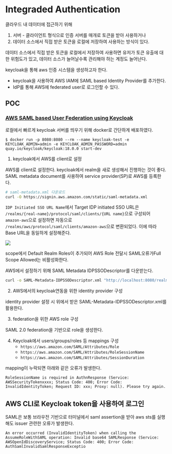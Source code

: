 # Integraded Authentication

클라우드 내 데이터에 접근하기 위해 
1. 서버 - 클라이언트 형식으로 인증 서버를 매개로 토큰을 받아 사용하거나 
2. 데이터 소스에서 직접 받은 토큰을 로컬에 저장하여 사용하는
방식이 있다.

데이터 소스에서 직접 받은 토큰을 로컬에서 저장하여 사용하면 유저가 토큰 유출에 대한 위험도가 있고, 데이터 소스가 늘어날수록 관리해야 하는 계정도 늘어난다.

keycloak을 통해 aws 인증 시스템을 생성하고자 한다.
- keycloak을 사용하여 AWS IAM에 SAML based Identity Provider를 추가한다.
- IdP를 통해 AWS에 federated user로 로그인할 수 있다.


## POC
### [AWS SAML based User Federation using Keycloak](https://neuw.medium.com/aws-connect-saml-based-identity-provider-using-keycloak-9b3e6d0111e6)

로컬에서 빠르게 keycloak 서버를 띄우기 위해 docker로 간단하게 배포하였다.
```console
$ docker run -p 8080:8080 --rm --name keycloak-test -e KEYCLOAK_ADMIN=admin -e KEYCLOAK_ADMIN_PASSWORD=admin quay.io/keycloak/keycloak:18.0.0 start-dev
```

1. keycloak에서 AWS를 client로 설정

AWS를 client로 설정한다. keycloak에서 realm을 새로 생성해서 진행하는 것이 좋다. SAML metadata document를 사용하여 service provider(SP)로 AWS를 등록한다.  
```bash
# saml-metadata.xml 다운로드
curl -O https://signin.aws.amazon.com/static/saml-metadata.xml
```

```IDP Initiated SSO URL Name```에서 Target IDP initiated SSO URL은 `/realms/{real-name}/protocol/saml/clients/{URL name}`으로 구성되어 `amazon-aws`으로 설정하면 자동으로 `/realms/aws/protocol/saml/clients/amazon-aws`으로 변환되었다. 이에 따라 Base URL을 동일하게 설정해준다.

![](img/2022-06-07-12-53-30.png)

scope에서 Default Realm Roles이 추가되어 AWS Role 전달시 SAML오류가Full Scope Allowed는 비활성화한다.

AWS에서 설정하기 위해 SAML Metadata IDPSSODescriptor를 다운받는다.
```bash
curl -o SAML-Metadata-IDPSSODescriptor.xml "http://localhost:8080/realms/aws/protocol/saml/descriptor"
```
2. AWS에서의 keycloak연동을 위한 identity provider 구성

identity provider 설정 시 위에서 받은 SAML-Metadata-IDPSSODescriptor.xml를 활용한다.  

3. federation을 위한 AWS role 구성

SAML 2.0 federation을 기반으로 role을 생성한다.

4. Keycloak에서 users/groups/roles 등 mappings 구성
    - `https://aws.amazon.com/SAML/Attributes/Role`
    - `https://aws.amazon.com/SAML/Attributes/RoleSessionName`
    - `https://aws.amazon.com/SAML/Attributes/SessionDuration`

mapping이 누락되면 아래와 같은 오류가 발생한다.
```
RoleSessionName is required in AuthnResponse (Service: AWSSecurityTokenxxxx; Status Code: 400; Error Code: InvalidIdentityToken; Request ID: xxx; Proxy: null). Please try again.
```

## AWS CLI로 Keycloak token을 사용하여 로그인
SAML은 보통 브라우전 기반으로 터미널에서 saml assertion을 받아 aws sts를 실행해도 issuer 관련한 오류가 발생한다.

```
An error occurred (InvalidIdentityToken) when calling the AssumeRoleWithSAML operation: Invalid base64 SAMLResponse (Service: AWSOpenIdDiscoveryService; Status Code: 400; Error Code: AuthSamlInvalidSamlResponseExceptio
```
